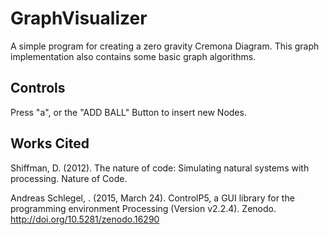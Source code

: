 # GraphVisualizer
 A simple program for creating a zero gravity Cremona Diagram.  This graph implementation also contains some basic graph algorithms.  

## Controls  
Press "a", or the "ADD BALL" Button to insert new Nodes.

## Works Cited

Shiffman, D. (2012). The nature of code: Simulating natural systems with processing. Nature of Code.  

Andreas Schlegel, . (2015, March 24). ControlP5, a GUI library for the programming environment Processing (Version v2.2.4). Zenodo. http://doi.org/10.5281/zenodo.16290

